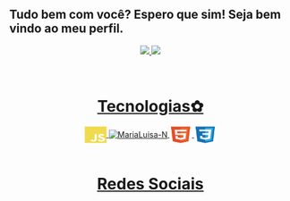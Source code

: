 ## Tudo bem com você? Espero que sim! Seja bem vindo ao meu perfil. 

<div align="center">
  <a href="https://github.com/MariaLuisaMesquita">
  <img height="180em" src="https://github-readme-stats.vercel.app/api?username=MariaLuisaMesquita&show_icons=true&theme=shadow_red&include_all_commits=true&count_private=true"/>
  <img height="180em" src="https://github-readme-stats.vercel.app/api/top-langs/?username=MariaLuisaMesquita&layout=compact&langs_count=7&theme=shadow_red"/>
</div>
<br> 
    
<div  align="center"> 
  <div style="display: inline_block"><br>
    <h1 align="center">Tecnologias✿</h1>
  <img align="center" alt="MariaLuisa-Js" height="30" width="40" src="https://raw.githubusercontent.com/devicons/devicon/master/icons/javascript/javascript-plain.svg">
  <img align="center" alt="MariaLuisa-N" height="30" width="40" src="https://cdn.jsdelivr.net/gh/devicons/devicon@latest/icons/notion/notion-plain.svg">
  <img align="center" alt="MariaLuisa-HTML" height="30" width="40" src="https://raw.githubusercontent.com/devicons/devicon/master/icons/html5/html5-original.svg">
  <img align="center" alt="MariaLuisa-CSS" height="30" width="40" src="https://raw.githubusercontent.com/devicons/devicon/master/icons/css3/css3-original.svg">
 </div>
 <br>
 
   <h1 align="center">Redes Sociais</h1>
